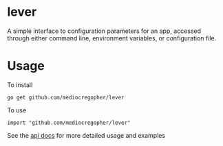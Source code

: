 # lever

A simple interface to configuration parameters for an app, accessed through
either command line, environment variables, or configuration file.

# Usage

To install

    go get github.com/mediocregopher/lever

To use

    import "github.com/mediocregopher/lever"

See the [api docs][api] for more detailed usage and examples

[api]: http://godoc.org/github.com/mediocregopher/lever
